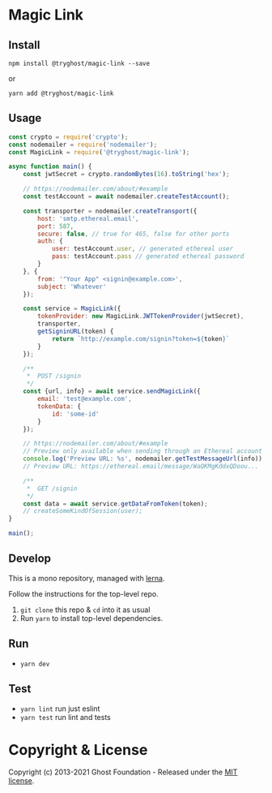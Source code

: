 # Magic Link

## Install

`npm install @tryghost/magic-link --save`

or

`yarn add @tryghost/magic-link`


## Usage

```js
const crypto = require('crypto');
const nodemailer = require('nodemailer');
const MagicLink = require('@tryghost/magic-link');

async function main() {
    const jwtSecret = crypto.randomBytes(16).toString('hex');

    // https://nodemailer.com/about/#example
    const testAccount = await nodemailer.createTestAccount();

    const transporter = nodemailer.createTransport({
        host: 'smtp.ethereal.email',
        port: 587,
        secure: false, // true for 465, false for other ports
        auth: {
            user: testAccount.user, // generated ethereal user
            pass: testAccount.pass // generated ethereal password
        }
    }, {
        from: '"Your App" <signin@example.com>',
        subject: 'Whatever'
    });

    const service = MagicLink({
        tokenProvider: new MagicLink.JWTTokenProvider(jwtSecret),
        transporter,
        getSigninURL(token) {
            return `http://example.com/signin?token=${token}`
        }
    });

    /**
     *  POST /signin
     */
    const {url, info} = await service.sendMagicLink({
        email: 'test@example.com',
        tokenData: {
            id: 'some-id'
        }
    });

    // https://nodemailer.com/about/#example
    // Preview only available when sending through an Ethereal account
    console.log('Preview URL: %s', nodemailer.getTestMessageUrl(info));
    // Preview URL: https://ethereal.email/message/WaQKMgKddxQDoou...

    /**
     *  GET /signin
     */
    const data = await service.getDataFromToken(token);
    // createSomeKindOfSession(user);
}

main();
```


## Develop

This is a mono repository, managed with [lerna](https://lernajs.io/).

Follow the instructions for the top-level repo.
1. `git clone` this repo & `cd` into it as usual
2. Run `yarn` to install top-level dependencies.


## Run

- `yarn dev`


## Test

- `yarn lint` run just eslint
- `yarn test` run lint and tests




# Copyright & License

Copyright (c) 2013-2021 Ghost Foundation - Released under the [MIT license](LICENSE).
